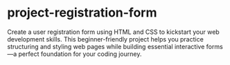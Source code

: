 # project-registration-form
Create a user registration form using HTML and CSS to kickstart your web development skills. This beginner-friendly project helps you practice structuring and styling web pages while building essential interactive forms—a perfect foundation for your coding journey.
